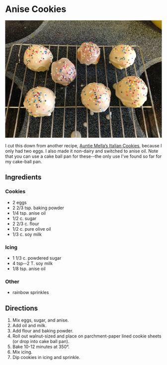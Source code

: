 # Anise Cookies

![anise drop cookies](../images/anise_drop_cookies.jpg)

I cut this down from another recipe, [Auntie Mella’s Italian Cookies](http://theapronarchives.com/2012/04/05/auntie-mellas-italian-soft-anise-cookies/), because I only had two eggs. I also made it non-dairy and switched to anise oil.  Note that you can use a cake ball pan for these--the only use I've found so far for my cake-ball pan.

## Ingredients

### Cookies

* 2 eggs
* 2 2/3 tsp. baking powder
* 1/4 tsp. anise oil
* 1/2 c. sugar
* 2 2/3 c. flour
* 1/2 c. pure olive oil
* 1/3 c. soy milk 

### Icing

* 1 1/3 c. powdered sugar
* 4 tsp--2 T. soy milk
* 1/8 tsp. anise oil

### Other

* rainbow sprinkles

## Directions

1. Mix eggs, sugar, and anise.
2. Add oil and milk.
3. Add flour and baking powder.
4. Roll out walnut-sized and place on parchment-paper lined cookie sheets (or drop into cake ball pan).
5. Bake 10-12 minutes at 350°.
6. Mix icing.
7. Dip cookies in icing and sprinkle.
